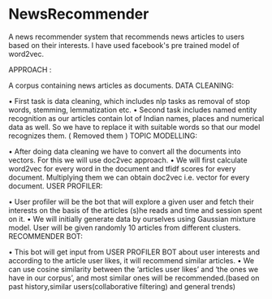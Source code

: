 # NewsRecommender
A news recommender system that recommends news articles to users based on their interests. I have used facebook's pre trained model of word2vec.

APPROACH :

A corpus containing news articles as documents.
      DATA CLEANING:
      
•	First task is data cleaning, which includes nlp tasks as removal of stop words, stemming, lemmatization etc. 
•	Second task includes named entity recognition as our articles contain lot of Indian names, places and numerical data as well. So we have to replace it with suitable words so that our model recognizes them. ( Removed them )
      TOPIC MODELLING:
      
•	After doing data cleaning we have to convert all the documents into vectors. For this we will use doc2vec approach.
•	We will first calculate word2vec for every word in the document and tfidf scores for every document. Multiplying them we can obtain doc2vec i.e. vector for every document.
      USER PROFILER:
      
•	User profiler will be the bot that will explore a given user and fetch their interests on the basis of the articles (s)he reads and time and session spent on it. 
•	We will initially generate data by ourselves using Gaussian mixture model. User will be given randomly 10 articles from different clusters.  
      RECOMMENDER BOT:
      
•	This bot will get input from USER PROFILER BOT about user interests and according to the article user likes, it will recommend similar articles.
•	We can use cosine similarity between the ‘articles user likes’ and ‘the ones we have in our corpus’, and most similar ones will be recommended.(based on past history,similar users(collaborative filtering) and general trends)  
